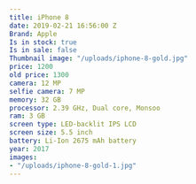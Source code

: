 ```yaml
---
title: iPhone 8
date: 2019-02-21 16:56:00 Z
Brand: Apple
Is in stock: true
Is in sale: false
Thumbnail image: "/uploads/iphone-8-gold.jpg"
price: 1200
old price: 1300
camera: 12 MP
selfie camera: 7 MP
memory: 32 GB
processor: 2.39 GHz, Dual core, Monsoo
ram: 3 GB
screen type: LED-backlit IPS LCD
screen size: 5.5 inch
battery: Li-Ion 2675 mAh battery
year: 2017
images:
- "/uploads/iphone-8-gold-1.jpg"
---
```


